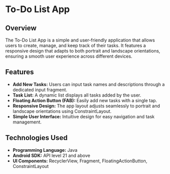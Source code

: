 # To-Do List App

## Overview

The To-Do List App is a simple and user-friendly application that allows users to create, manage, and keep track of their tasks. It features a responsive design that adapts to both portrait and landscape orientations, ensuring a smooth user experience across different devices.

## Features

- **Add New Tasks:** Users can input task names and descriptions through a dedicated input fragment.
- **Task List:** A dynamic list displays all tasks added by the user.
- **Floating Action Button (FAB):** Easily add new tasks with a single tap.
- **Responsive Design:** The app layout adjusts seamlessly to portrait and landscape orientations using ConstraintLayout.
- **Simple User Interface:** Intuitive design for easy navigation and task management.

## Technologies Used

- **Programming Language:** Java
- **Android SDK:** API level 21 and above
- **UI Components:** RecyclerView, Fragment, FloatingActionButton, ConstraintLayout

